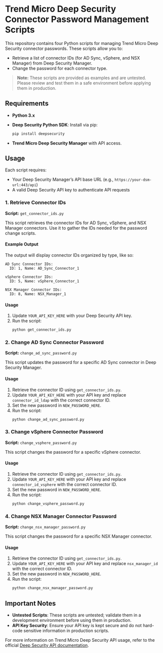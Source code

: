 # Trend Micro Deep Security Connector Password Management Scripts

This repository contains four Python scripts for managing Trend Micro Deep Security connector passwords. These scripts allow you to:
- Retrieve a list of connector IDs (for AD Sync, vSphere, and NSX Manager) from Deep Security Manager.
- Change the password for each connector type.

> **Note:** These scripts are provided as examples and are untested. Please review and test them in a safe environment before applying them in production.

## Requirements

- **Python 3.x**
- **Deep Security Python SDK**: Install via pip:
  ```bash
  pip install deepsecurity
  ```

- **Trend Micro Deep Security Manager** with API access.

## Usage

Each script requires:
- Your Deep Security Manager’s API base URL (e.g., `https://your-dsm-url:443/api`)
- A valid Deep Security API key to authenticate API requests

### 1. Retrieve Connector IDs

**Script:** `get_connector_ids.py`

This script retrieves the connector IDs for AD Sync, vSphere, and NSX Manager connectors. Use it to gather the IDs needed for the password change scripts.

#### Example Output
The output will display connector IDs organized by type, like so:

```
AD Sync Connector IDs:
  ID: 1, Name: AD_Sync_Connector_1

vSphere Connector IDs:
  ID: 5, Name: vSphere_Connector_1

NSX Manager Connector IDs:
  ID: 8, Name: NSX_Manager_1
```

#### Usage
1. Update `YOUR_API_KEY_HERE` with your Deep Security API key.
2. Run the script:
   ```bash
   python get_connector_ids.py
   ```

### 2. Change AD Sync Connector Password

**Script:** `change_ad_sync_password.py`

This script updates the password for a specific AD Sync connector in Deep Security Manager.

#### Usage
1. Retrieve the connector ID using `get_connector_ids.py`.
2. Update `YOUR_API_KEY_HERE` with your API key and replace `connector_id_ldap` with the correct connector ID.
3. Set the new password in `NEW_PASSWORD_HERE`.
4. Run the script:
   ```bash
   python change_ad_sync_password.py
   ```

### 3. Change vSphere Connector Password

**Script:** `change_vsphere_password.py`

This script changes the password for a specific vSphere connector.

#### Usage
1. Retrieve the connector ID using `get_connector_ids.py`.
2. Update `YOUR_API_KEY_HERE` with your API key and replace `connector_id_vsphere` with the correct connector ID.
3. Set the new password in `NEW_PASSWORD_HERE`.
4. Run the script:
   ```bash
   python change_vsphere_password.py
   ```

### 4. Change NSX Manager Connector Password

**Script:** `change_nsx_manager_password.py`

This script changes the password for a specific NSX Manager connector.

#### Usage
1. Retrieve the connector ID using `get_connector_ids.py`.
2. Update `YOUR_API_KEY_HERE` with your API key and replace `nsx_manager_id` with the correct connector ID.
3. Set the new password in `NEW_PASSWORD_HERE`.
4. Run the script:
   ```bash
   python change_nsx_manager_password.py
   ```

## Important Notes

- **Untested Scripts**: These scripts are untested; validate them in a development environment before using them in production.
- **API Key Security**: Ensure your API key is kept secure and do not hard-code sensitive information in production scripts.

For more information on Trend Micro Deep Security API usage, refer to the official [Deep Security API documentation](https://automation.deepsecurity.trendmicro.com/20_0/api-reference/).